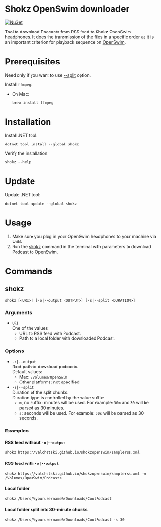 # Shokz OpenSwim downloader
[![NuGet](https://buildstats.info/nuget/Shokz)](https://www.nuget.org/packages/Shokz)

Tool to download Podcasts from RSS feed to Shokz OpenSwim headphones.
It does the transmission of the files in a specific order as it is an important criterion for playback sequence on [OpenSwim](https://intl.help.shokz.com/s/article/How-to-list-the-track-order-on-OpenSwim-formerly-Xtrainerz-17).

# Prerequisites
Need only if you want to use [--split](#shokz) option.

Install `ffmpeg`:
- On Mac:
    ```
    brew install ffmpeg
    ```

# Installation
Install .NET tool:
```
dotnet tool install --global shokz
```

Verify the installation:
```
shokz --help
```

# Update
Update .NET tool:
```
dotnet tool update --global shokz
```

# Usage
1. Make sure you plug in your OpenSwim headphones to your machine via USB.
2. Run the [shokz](#shokz) command in the terminal with parameters to download Podcast to OpenSwim.

# Commands
## shokz
```
shokz [<URI>] [-o|--output <OUTPUT>] [-s|--split <DURATION>]
```
### Arguments
- `URI`\
One of the values:
    - URL to RSS feed with Podcast.
    - Path to a local folder with downloaded Podcast.

### Options
- `-o|--output`\
Root path to download podcasts.\
Default values:
    - Mac: `/Volumes/OpenSwim`
    - Other platforms: not specified
- `-s|--split`\
Duration of the split chunks.\
Duration type is controlled by the value suffix:
    - `m`, no suffix: minutes will be used. For example: `30m` and `30` will be parsed as 30 minutes.
    - `s`: seconds will be used. For example: `30s` will be parsed as 30 seconds.

### Examples
#### RSS feed without `-o|--output`
```
shokz https://valchetski.github.io/shokzopenswim/samplerss.xml
```

#### RSS feed with `-o|--output`
```
shokz https://valchetski.github.io/shokzopenswim/samplerss.xml -o /Volumes/OpenSwim/Podcasts
```

#### Local folder
```
shokz /Users/%yourusername%/Downloads/CoolPodcast
```

#### Local folder split into 30-minute chunks
```
shokz /Users/%yourusername%/Downloads/CoolPodcast -s 30
```

